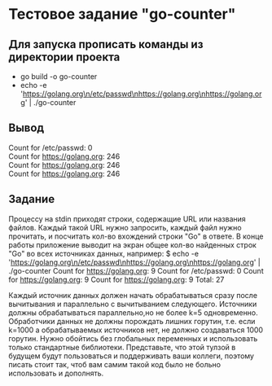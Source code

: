 # Тестовое задание "go-counter"

## Для запуска прописать команды из директории проекта
* go build -o go-counter
* echo -e 'https://golang.org\n/etc/passwd\nhttps://golang.org\nhttps://golang.org' | ./go-counter

## Вывод
Count for /etc/passwd: 0\
Count for https://golang.org: 246\
Count for https://golang.org: 246\
Count for https://golang.org: 246

## Задание
Процессу на stdin приходят строки, содержащие URL или названия файлов. Каждый такой URL нужно запросить,
каждый файл нужно прочитать, и посчитать кол-во вхождений строки "Go" в ответе.
В конце работы приложение выводит на экран общее кол-во найденных строк "Go" во всех источниках данных, например:
$ echo -e 'https://golang.org\n/etc/passwd\nhttps://golang.org\nhttps://golang.org' | ./go-counter
Count for https://golang.org: 9
Count for /etc/passwd: 0
Count for https://golang.org: 9
Count for https://golang.org: 9
Total: 27

Каждый источник данных должен начать обрабатываться сразу после вычитывания и параллельно с вычитыванием следующего.
Источники должны обрабатываться параллельно,но не более k=5 одновременно.
Обработчики данных не должны порождать лишних горутин,
т.е. если k=1000 а обрабатываемых источников нет, не должно создаваться 1000 горутин.
Нужно обойтись без глобальных переменных и использовать только стандартные библиотеки.
Представьте, что этой тулзой в будущем будут пользоваться и поддерживать ваши коллеги,
поэтому писать стоит так, чтоб вам самим такой код было не больно использовать и дополнять.